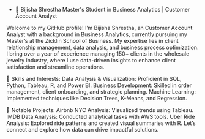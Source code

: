 - 👋 Bijisha Shrestha
Master's Student in Business Analytics | Customer Account Analyst

Welcome to my GitHub profile! I’m Bijisha Shrestha, an Customer Account Analyst with a background in Business Analytics, currently pursuing my Master’s at the Zicklin School of Business. My expertise lies in client relationship management, data analysis, and business process optimization. I bring over a year of experience managing 150+ clients in the wholesale jewelry industry, where I use data-driven insights to enhance client satisfaction and streamline operations.

🔧 Skills and Interests:
Data Analysis & Visualization: Proficient in SQL, Python, Tableau, R, and Power BI.
Business Development: Skilled in order management, client onboarding, and strategic planning.
Machine Learning: Implemented techniques like Decision Trees, K-Means, and Regression.

💼 Notable Projects:
Airbnb NYC Analysis: Visualized trends using Tableau.
IMDB Data Analysis: Conducted analytical tasks with AWS tools.
Uber Ride Analysis: Explored ride patterns and created visual summaries with R.
Let’s connect and explore how data can drive impactful solutions. 
